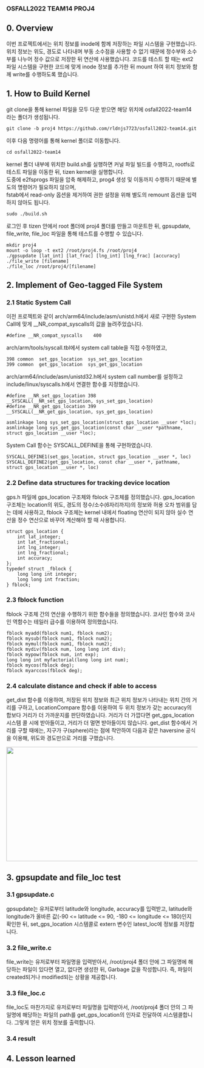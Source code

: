 ### OSFALL2022 TEAM14 PROJ4

## 0. Overview
이번 프로젝트에서는 위치 정보를 inode에 함께 저장하는 파일 시스템을 구현했습니다. 
위치 정보는 위도, 경도로 나타내며 부동 소수점을 사용할 수 없기 때문에 정수부와 소수부를 나누어 정수 값으로 저장한 뒤 연산에 사용했습니다. 
코드를 테스트 할 때는 ext2 파일 시스템을 구현한 코드에 맞게 inode 정보를 추가한 뒤 mount 하여 위치 정보와 함께 write를 수행하도록 했습니다.

## 1. How to Build Kernel
git clone을 통해 kernel 파일을 모두 다운 받으면 해당 위치에 osfall2022-team14 라는 폴더가 생성됩니다.
```
git clone -b proj4 https://github.com/rldnjs7723/osfall2022-team14.git
```
이후 다음 명령어를 통해 kernel 폴더로 이동합니다.
```
cd osfall2022-team14
```
kernel 폴더 내부에 위치한 build.sh를 실행하면 커널 파일 빌드를 수행하고, rootfs로 테스트 파일을 이동한 뒤, tizen kernel을 실행합니다.  
도중에 e2fsprogs 파일을 압축 해제하고, prog4 생성 및 이동까지 수행하기 때문에 별도의 명령어가 필요하지 않으며,  
fstab에서 read-only 옵션을 제거하여 권한 설정을 위해 별도의 remount 옵션을 입력하지 않아도 됩니다.
```
sudo ./build.sh
```
로그인 후 tizen 안에서 root 폴더에 proj4 폴더를 만들고 마운트한 뒤, gpsupdate, file_write, file_loc 파일을 통해 테스트를 수행할 수 있습니다.
```
mkdir proj4
mount -o loop -t ext2 /root/proj4.fs /root/proj4
./gpsupdate [lat_int] [lat_frac] [lng_int] [lng_frac] [accuracy]
./file_write [filename]
./file_loc /root/proj4/[filename]
```

## 2. Implement of Geo-tagged File System
### 2.1 Static System Call
이전 프로젝트와 같이 arch/arm64/include/asm/unistd.h에서 새로 구현한 System Call에 맞게 __NR_compat_syscalls의 값을 늘려주었습니다.
```
#define __NR_compat_syscalls    400
```
arch/arm/tools/syscall.tbl에서 system call table을 직접 수정하였고,
```
398 common  set_gps_location  sys_set_gps_location
399 common  get_gps_location  sys_get_gps_location
```
arch/arm64/include/asm/unistd32.h에서 system call number를 설정하고 include/linux/syscalls.h에서 연결한 함수를 지정했습니다.
```
#define __NR_set_gps_location 398
__SYSCALL(__NR_set_gps_location, sys_set_gps_location)
#define __NR_get_gps_location 399
__SYSCALL(__NR_get_gps_location, sys_get_gps_location)
```
```
asmlinkage long sys_set_gps_location(struct gps_location __user *loc);
asmlinkage long sys_get_gps_location(const char __user *pathname, struct gps_location __user *loc);
```
System Call 함수는 SYSCALL_DEFINE을 통해 구현하였습니다.
```
SYSCALL_DEFINE1(set_gps_location, struct gps_location __user *, loc)
SYSCALL_DEFINE2(get_gps_location, const char __user *, pathname, struct gps_location __user *, loc)
```

### 2.2 Define data structures for tracking device location
gps.h 파일에 gps_location 구조체와 fblock 구조체를 정의했습니다. gps_location 구조체는 location의 위도, 경도의 정수/소수(6자리까지)의 정보와 허용 오차 범위를 담는 데에 사용하고, fblock 구조체는 kernel 내에서 floating 연산이 되지 않아 실수 연산을 정수 연산으로 바꾸어 계산해야 할 때 사용합니다.
```
struct gps_location {
	int lat_integer;
	int lat_fractional;
	int lng_integer;
	int lng_fractional;
	int accuracy;
};
typedef struct _fblock {
	long long int integer;
	long long int fraction;
} fblock;
```

### 2.3 fblock function
fblock 구조체 간의 연산을 수행하기 위한 함수들을 정의했습니다. 코사인 함수와 코사인 역함수는 테일러 급수를 이용하여 정의했습니다.
```
fblock myadd(fblock num1, fblock num2);
fblock mysub(fblock num1, fblock num2);
fblock mymul(fblock num1, fblock num2);
fblock mydiv(fblock num, long long int div);
fblock mypow(fblock num, int exp);
long long int myfactorial(long long int num);
fblock mycos(fblock deg);
fblock myarccos(fblock deg);
```

### 2.4 calculate distance and check if able to access
get_dist 함수를 이용하여, 저장된 위치 정보와 최근 위치 정보가 나타내는 위치 간의 거리를 구하고, LocationCompare 함수를 이용하여 두 위치 정보가 갖는 accuracy의 합보다 거리가 더 가까운지를 판단하였습니다. 거리가 더 가깝다면 get_gps_location 시스템 콜 시에 받아들이고, 거리가 더 멀면 받아들이지 않습니다. get_dist 함수에서 거리를 구할 때에는, 지구가 구(sphere)라는 점에 착안하여 다음과 같은 haversine 공식을 이용해, 위도와 경도만으로 거리를 구했습니다.

<img src="https://user-images.githubusercontent.com/104059642/208203945-41e90d66-926c-4d4a-ba08-7889422308e7.png"  width="1000" height="300">

## 3. gpsupdate and file_loc test
### 3.1 gpsupdate.c
gpsupdate는 유저로부터 latitude와 longitude, accuracy를 입력받고, latitude와 longitude가 올바른 값(-90 <= latitude <= 90, -180 <= longitude <= 180)인지 확인한 뒤, set_gps_location 시스템콜로 extern 변수인 latest_loc에 정보를 저장합니다.

### 3.2 file_write.c
file_write는 유저로부터 파일명을 입력받아서, /root/proj4 폴더 안에 그 파일명에 해당하는 파일이 있다면 열고, 없다면 생성한 뒤, Garbage 값을 작성합니다. 즉, 파일이 created되거나 modified되는 상황을 제공합니다.

### 3.3 file_loc.c
file_loc도 마찬가지로 유저로부터 파일명을 입력받아서, /root/proj4 폴더 안의 그 파일명에 해당하는 파일의 path를 get_gps_location의 인자로 전달하여 시스템콜합니다. 그렇게 얻은 위치 정보를 출력합니다.

### 3.4 result

## 4. Lesson learned
